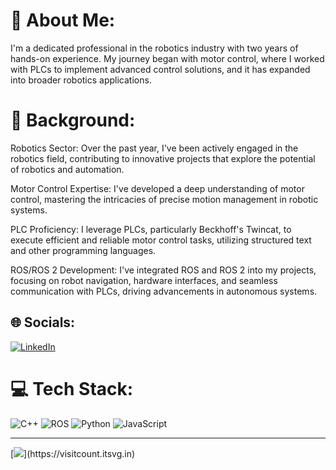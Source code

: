 # 👋 About Me:
I'm a dedicated professional in the robotics industry with two years of hands-on experience. My journey began with motor control, where I worked with PLCs to implement advanced control solutions, and it has expanded into broader robotics applications.

# 💫 Background:
Robotics Sector: Over the past year, I've been actively engaged in the robotics field, contributing to innovative projects that explore the potential of robotics and automation.

Motor Control Expertise: I've developed a deep understanding of motor control, mastering the intricacies of precise motion management in robotic systems.

PLC Proficiency: I leverage PLCs, particularly Beckhoff's Twincat, to execute efficient and reliable motor control tasks, utilizing structured text and other programming languages.

ROS/ROS 2 Development: I've integrated ROS and ROS 2 into my projects, focusing on robot navigation, hardware interfaces, and seamless communication with PLCs, driving advancements in autonomous systems.

## 🌐 Socials:
[![LinkedIn](https://img.shields.io/badge/LinkedIn-%230077B5.svg?logo=linkedin&logoColor=white)](https://www.linkedin.com/in/berke-tunckal/) 

# 💻 Tech Stack:
![C++](https://img.shields.io/badge/c++-%2300599C.svg?style=for-the-badge&logo=c%2B%2B&logoColor=white) ![ROS](https://img.shields.io/badge/ros-%230A0FF9.svg?style=for-the-badge&logo=ros&logoColor=white) ![Python](https://img.shields.io/badge/python-3670A0?style=for-the-badge&logo=python&logoColor=ffdd54) ![JavaScript](https://img.shields.io/badge/javascript-%23323330.svg?style=for-the-badge&logo=javascript&logoColor=%23F7DF1E)

---
[![]([https://visitcount.itsvg.in/api?id=berketunckal&icon=0&color=1](https://www.linkedin.com/in/berke-tunckal/))](https://visitcount.itsvg.in)

<!-- Proudly created with GPRM ( https://gprm.itsvg.in ) -->
